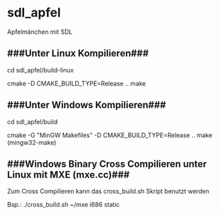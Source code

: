 # sdl_apfel
Apfelmänchen mit SDL

###Unter Linux Kompilieren###
-----------------------

cd sdl_apfel/build-linux

cmake -D CMAKE_BUILD_TYPE=Release ..
make

###Unter Windows Kompilieren###
-------------------------

cd sdl_apfel/build

cmake -G "MinGW Makefiles" -D CMAKE_BUILD_TYPE=Release ..
make (mingw32-make)

###Windows Binary Cross Compilieren unter Linux mit MXE (mxe.cc)###
-------------------------------------------------------------------

Zum Cross Compilieren kann das cross_build.sh Skript benutzt werden

Bsp.: ./cross_build.sh ~/mxe i686 static
